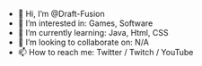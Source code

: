 - 👋 Hi, I’m @Draft-Fusion
- 👀 I’m interested in: Games, Software
- 🌱 I’m currently learning: Java, Html, CSS
- 💞️ I’m looking to collaborate on: N/A
- 📫 How to reach me: Twitter / Twitch / YouTube

<!---
Draft-Fusion/Draft-Fusion is a ✨ special ✨ repository because its `README.md` (this file) appears on your GitHub profile.
You can click the Preview link to take a look at your changes.
--->
